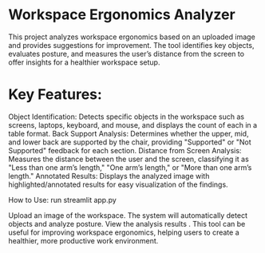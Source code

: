 # Workspace Ergonomics Analyzer
This project analyzes workspace ergonomics based on an uploaded image and provides suggestions for improvement. The tool identifies key objects, evaluates posture, and measures the user’s distance from the screen to offer insights for a healthier workspace setup.

# Key Features:
Object Identification: Detects specific objects in the workspace such as screens, laptops, keyboard, and mouse, and displays the count of each in a table format.
Back Support Analysis: Determines whether the upper, mid, and lower back are supported by the chair, providing "Supported" or "Not Supported" feedback for each section.
Distance from Screen Analysis: Measures the distance between the user and the screen, classifying it as "Less than one arm’s length," "One arm’s length," or "More than one arm’s length."
Annotated Results: Displays the analyzed image with highlighted/annotated results for easy visualization of the findings.

How to Use:
run streamlit app.py

Upload an image of the workspace.
The system will automatically detect objects and analyze posture.
View the analysis results .
This tool can be useful for improving workspace ergonomics, helping users to create a healthier, more productive work environment.

